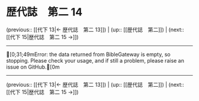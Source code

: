 # 歴代誌　第二 14

(previous:: [[代下 13|← 歴代誌　第二 13]]) | (up:: [[歴代誌　第二]]) | (next:: [[代下 15|歴代誌　第二 15 →]])

***
[0;31;49mError: the data returned from BibleGateway is empty, so stopping. Please check your usage, and if still a problem, please raise an issue on GitHub.[0m

***

(previous:: [[代下 13|← 歴代誌　第二 13]]) | (up:: [[歴代誌　第二]]) | (next:: [[代下 15|歴代誌　第二 15 →]])
